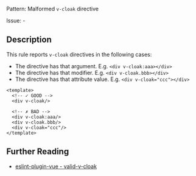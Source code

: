 Pattern: Malformed `v-cloak` directive

Issue: -

## Description

This rule reports `v-cloak` directives in the following cases:

- The directive has that argument. E.g. `<div v-cloak:aaa></div>`
- The directive has that modifier. E.g. `<div v-cloak.bbb></div>`
- The directive has that attribute value. E.g. `<div v-cloak="ccc"></div>`

<eslint-code-block :rules="{'vue/valid-v-cloak': ['error']}">

```vue
<template>
  <!-- ✓ GOOD -->
  <div v-cloak/>

  <!-- ✗ BAD -->
  <div v-cloak:aaa/>
  <div v-cloak.bbb/>
  <div v-cloak="ccc"/>
</template>
```

</eslint-code-block>

## Further Reading

* [eslint-plugin-vue - valid-v-cloak](https://eslint.vuejs.org/rules/valid-v-cloak.html)
